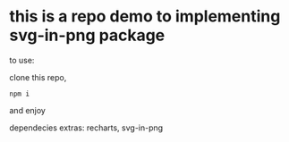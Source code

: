 # this is a repo demo to implementing svg-in-png package

to use:

clone this repo,

```npm i```

and enjoy

dependecies extras:
recharts,
svg-in-png